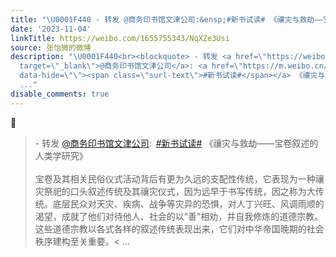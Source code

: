 ```yaml
---
title: "\U0001F440 - 转发 @商务印书馆文津公司:&ensp;#新书试读# 《禳灾与救劫——宝卷叙述的人类学研究》宝卷及其相关民俗仪式活动背后有更为久远的支配性传统，它表现为一..."
date: '2023-11-04'
linkTitle: https://weibo.com/1655755343/NqXZe3Usi
source: 张怡微的微博
description: "\U0001F440<br><blockquote> - 转发 <a href=\"https://weibo.com/2219347031\"
  target=\"_blank\">@商务印书馆文津公司</a>: <a href=\"https://m.weibo.cn/search?containerid=231522type%3D1%26t%3D10%26q%3D%23%E6%96%B0%E4%B9%A6%E8%AF%95%E8%AF%BB%23&amp;isnewpage=1\"
  data-hide=\"\"><span class=\"surl-text\">#新书试读#</span></a> 《禳灾与救劫——宝卷叙述的人类学研究》<br><br>宝卷及其相关民俗仪式活动背后有更为久远的支配性传统，它表现为一种禳灾祭祀的口头叙述传统及其禳灾仪式，因为远早于书写传统，因之称为大传统。底层民众对天灾、疾病、战争等灾异的恐惧，对人丁兴旺、风调雨顺的渴望，成就了他们对待他人、社会的以“善”相劝，并自我修炼的道德宗教。这些道德宗教以各式各样的叙述传统表现出来，它们对中华帝国晚期的社会秩序建构至关重要。<
  ..."
disable_comments: true
---
```

👀<br><blockquote> - 转发 <a href="https://weibo.com/2219347031" target="_blank">@商务印书馆文津公司</a>: <a href="https://m.weibo.cn/search?containerid=231522type%3D1%26t%3D10%26q%3D%23%E6%96%B0%E4%B9%A6%E8%AF%95%E8%AF%BB%23&amp;isnewpage=1" data-hide=""><span class="surl-text">#新书试读#</span></a> 《禳灾与救劫——宝卷叙述的人类学研究》<br><br>宝卷及其相关民俗仪式活动背后有更为久远的支配性传统，它表现为一种禳灾祭祀的口头叙述传统及其禳灾仪式，因为远早于书写传统，因之称为大传统。底层民众对天灾、疾病、战争等灾异的恐惧，对人丁兴旺、风调雨顺的渴望，成就了他们对待他人、社会的以“善”相劝，并自我修炼的道德宗教。这些道德宗教以各式各样的叙述传统表现出来，它们对中华帝国晚期的社会秩序建构至关重要。< ...
